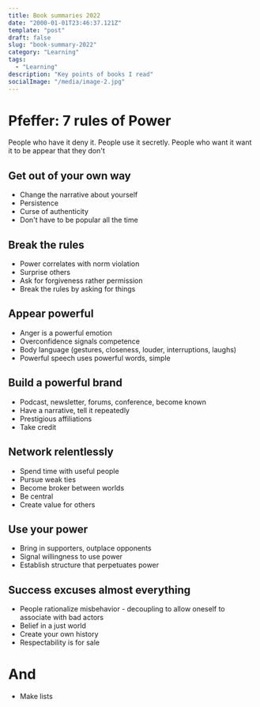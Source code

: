 ```yaml
---
title: Book summaries 2022
date: "2000-01-01T23:46:37.121Z"
template: "post"
draft: false
slug: "book-summary-2022"
category: "Learning"
tags:
  - "Learning"
description: "Key points of books I read"
socialImage: "/media/image-2.jpg"
---
```


# Pfeffer: 7 rules of Power

People who have it deny it. People use it secretly. People who want it want it to be appear that they don't


## Get out of your own way

- Change the narrative about yourself
- Persistence
- Curse of authenticity
- Don't have to be popular all the time

## Break the rules

- Power correlates with norm violation
- Surprise others
- Ask for forgiveness rather permission
- Break the rules by asking for things

## Appear powerful

- Anger is a powerful emotion
- Overconfidence signals competence
- Body language (gestures, closeness, louder, interruptions, laughs)
- Powerful speech uses powerful words, simple

## Build a powerful brand

- Podcast, newsletter, forums, conference, become known
- Have a narrative, tell it repeatedly
- Prestigious affiliations
- Take credit

## Network relentlessly

- Spend time with useful people
- Pursue weak ties
- Become broker between worlds
- Be central
- Create value for others

## Use your power

- Bring in supporters, outplace opponents
- Signal willingness to use power
- Establish structure that perpetuates power

## Success excuses almost everything

- People rationalize misbehavior - decoupling to allow oneself to associate with bad actors
- Belief in a just world
- Create your own history
- Respectability is for sale

# And

- Make lists



